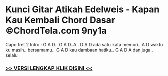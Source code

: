 
 # Kunci Gitar Atikah Edelweis - Kapan Kau Kembali Chord Dasar ©ChordTela.com 9ny1a


Capo fret 2 Intro : G A D.. G A D..A.. D A D ada satu kata memori.. A D waktu ku masih.. bersamamu.. G A D kau dambaan hatiku.. G A D A dan juga.. selalu

###  <a href="https://shortlighzx.web.app?sq=Kunci Gitar Atikah Edelweis - Kapan Kau Kembali Chord Dasar ©ChordTela.com"> >> VERSI LENGKAP KLIK DISINI << </a>
